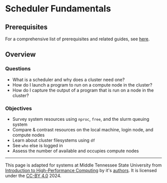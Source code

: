 # Scheduler Fundamentals

## Prerequisites

For a comprehensive list of prerequisites and related guides, see [here](./getting_started.md#prerequisites).

## Overview

### Questions
- What is a scheduler and why does a cluster need one?
- How do I launch a program to run on a compute node in the cluster?
- How do I capture the output of a program that is run on a node in the cluster?

### Objectives
- Survey system resources using ```nproc```, ```free```, and the slurm queuing system
- Compare & contrast resources on the local machine, login node, and compute nodes
- Learn about cluster filesystems using ```df```
- See ```who``` else is logged in
- Assess the number of available and occupies compute nodes








---

This page is adapted for systems at Middle Tennessee State University from [Introduction to High-Performance Computing](https://carpentries-incubator.github.io/hpc-intro/) by it's [authors](https://carpentries-incubator.github.io/hpc-intro/setup.html). It is licensed under the [CC-BY 4.0](https://creativecommons.org/licenses/by/4.0/) 2024.